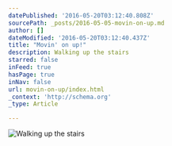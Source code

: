 ```yaml
---
datePublished: '2016-05-20T03:12:40.808Z'
sourcePath: _posts/2016-05-05-movin-on-up.md
author: []
dateModified: '2016-05-20T03:12:40.437Z'
title: "Movin' on up!"
description: Walking up the stairs
starred: false
inFeed: true
hasPage: true
inNav: false
url: movin-on-up/index.html
_context: 'http://schema.org'
_type: Article

---
```

![Walking up the stairs](https://the-grid-user-content.s3-us-west-2.amazonaws.com/17c8f59c-623b-4ae4-8e10-e709bc49cab7.jpg)